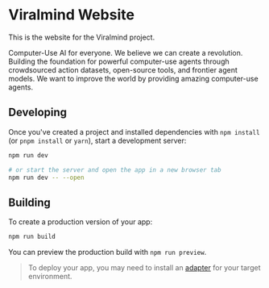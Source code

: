 # Viralmind Website

This is the website for the Viralmind project.

Computer-Use AI for everyone.
We believe we can create a revolution.
Building the foundation for powerful computer-use agents through crowdsourced action datasets, open-source tools, and frontier agent models. We want to improve the world by providing amazing computer-use agents.


## Developing

Once you've created a project and installed dependencies with `npm install` (or `pnpm install` or `yarn`), start a development server:

```bash
npm run dev

# or start the server and open the app in a new browser tab
npm run dev -- --open
```

## Building

To create a production version of your app:

```bash
npm run build
```

You can preview the production build with `npm run preview`.

> To deploy your app, you may need to install an [adapter](https://svelte.dev/docs/kit/adapters) for your target environment.

